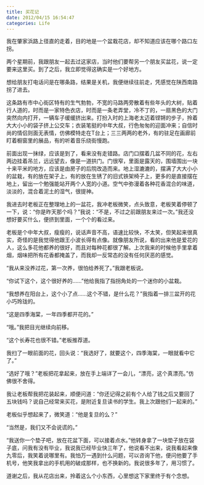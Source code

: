 ```yaml
---
title: 买花记
date: 2012/04/15 16:54:47
categories: Life
---
```

我在肇家浜路上径直的走着，目的地是一个盆栽花店，却不知道应该在哪个路口左拐。

两个星期前，我跟朋友一起去过这家店，当时他们要帮另一个朋友买盆花，说一定要来这里买。到了之后，我立即觉得这确实是一个好地方。

想给朋友打电话问是在哪条路，结果是关机，我便继续往前走，凭感觉在陕西南路拐了进去。

这条路有市中心街区特有的生气勃勃，不宽的马路两旁散着有些年头的大树，贴着行人道的，时而是一家特色衣店，时而是一条老弄堂，冷不丁的，一扇黑色的大门突然向内打开，一辆车子缓缓挤出来。打扮入时的上海老太迈着铿锵的步子，拎着大大小小的袋子挤上公交车；衣装笔挺的中年大叔，行色匆匆的迎面冲来；自信时尚的情侣则面无表情，仿佛模特走在T台上；三三两两的老外，有的驻足在画廊前盯着橱窗里的展品，有的听着音乐绕街慢跑。

前面出现一抹绿，应该是到了，看来没有走错路。店门口摆着几盆不同的花，左右两边挂着吊兰，远远望去，像是一道拱门。门很窄，里面是露天的，围墙围出一块十来平米的地方，应该是由房子的后院改造而来。地上湿漉漉的，摆满了大大小小的盆栽，有的放在架子上，有的放在生锈了的旧式铁架椅子上，更多的是直接摆在地上，留出一个勉强能站开两个人宽的小道。空气中弥漫着各种花香混合的味道，淡淡的，混合着泥土的湿气，很提神。

我进去时老板正在整理地上的一盆花，我冲老板微笑，点头致意，老板笑着停顿了一下，说：“你是昨天那个吗？”我说：“不是，不过之前跟朋友来过一次。”我还没想好要买什么，便挤到里面，一个个的看过来。

老板是个中年大叔，瘦瘦的，说话声音不高，语速比较快，不太笑，但笑起来很真实，奇怪的是我觉得他跟王小波长得有点像。就像朋友所说，看的出来他是爱花的人，这么多花他都养的很好，而且对每种花都很了解。上次我来的时候他手里拿着烟，烟味把所有花香都掩盖了，而我却一反常态的没有任何厌恶的感觉。

“我从来没养过花，第一次养，很怕给养死了。”我跟老板说。

“你试下这个，这个很好养的……”他给我指了指拐角处的一个迷你的小盆栽。

“我想养在阳台上，这个小了点……这个不错，是什么花？”我指着一排三盆开的花小巧玲珑的。

“这是四季海棠，一年四季都开花的。”

“哦。”我把目光继续向前移。

“这个长寿花也很不错。”老板推荐道。

我扫了一眼前面的花，回头说：“我选好了，就要这个，四季海棠，一眼就看中它了。”

“选好了哦？”老板把花拿起来，放在手上端详了一会儿，“漂亮，这个真漂亮。”仿佛很不舍得。

我让老板帮我把花装起来，顺便问道：“你还记得之前有个人给了钱之后又要回了五块钱吗？说自己经常来买花，是附近复旦读书的学生。我上次跟他们一起来的。”

老板似乎想起来了，微笑道：“他是复旦的么？”

“当然是，我们又不会说谎的。”

“我送你一个垫子吧，放在花盆下面，可以接着点水。”他转身拿了一块垫子放在袋子底，问我有没有毕业，我说我已经毕业快三年了，他说看不出来，说我看起来像九零后，我笑着说哪里有。我怕万一遇到什么问题，可以咨询下他，便问他要了手机号，他笑我拿出的手机用的破成那样，也不换新的。我说很多年了，用习惯了。

道谢之后，我从花店出来，拎着这么个小东西，心里想这下家里终于有个念想。
